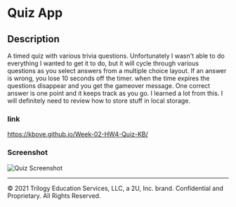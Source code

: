 # Quiz App

## Description 
A timed quiz with various trivia questions. Unfortunately I wasn't able to do everything I wanted to get it to do, but it will cycle through various questions as you select answers from a multiple choice layout. If an answer is wrong, you lose 10 seconds off the timer. when the time expires the questions disappear and you get the gameover message. One correct answer is one point and it keeps track as you go. I learned a lot from this. I will definitely need to review how to store stuff in local storage.

### link
https://kbove.github.io/Week-02-HW4-Quiz-KB/


### Screenshot
![Quiz Screenshot](https://user-images.githubusercontent.com/89953218/135360812-103ac15e-320a-46cd-9e22-95557c6d3552.JPG)



---

© 2021 Trilogy Education Services, LLC, a 2U, Inc. brand. Confidential and Proprietary. All Rights Reserved.
